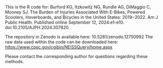 This is the R code for: Burford KG, Itzkowitz NG, Rundle AG, DiMaggio C, Mooney SJ. The Burden of Injuries Associated With E-Bikes, Powered Scooters, Hoverboards, and Bicycles in the United States: 2019‒2022. Am J Public Health. Published online September 12, 2024:e1-e10. doi:10.2105/AJPH.2024.307820

The repository in Zenodo is available here: 10.5281/zenodo.12750992
The raw data used within the code can be downloaded here: https://www.cpsc.gov/cgibin/NEISSQuery/home.aspx

Please contact the corresponding author for questions regarding these methods.
